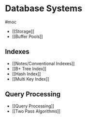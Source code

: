 # Database Systems
#moc 
- [[Storage]]
- [[Buffer Pools]]
## Indexes
- [[Notes/Conventional Indexes]]
- [[B+ Tree Index]]
- [[Hash Index]]
- [[Multi Key Index]]
## Query Processing
- [[Query Processing]]
- [[Two Pass Algorithms]]